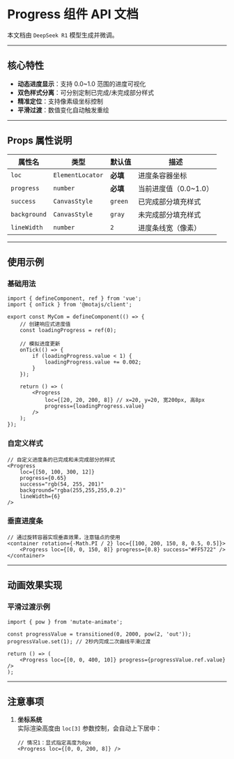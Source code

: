 # Progress 组件 API 文档

本文档由 `DeepSeek R1` 模型生成并微调。

---

## 核心特性

-   **动态进度显示**：支持 0.0~1.0 范围的进度可视化
-   **双色样式分离**：可分别定制已完成/未完成部分样式
-   **精准定位**：支持像素级坐标控制
-   **平滑过渡**：数值变化自动触发重绘

---

## Props 属性说明

| 属性名       | 类型             | 默认值   | 描述                  |
| ------------ | ---------------- | -------- | --------------------- |
| `loc`        | `ElementLocator` | **必填** | 进度条容器坐标        |
| `progress`   | `number`         | **必填** | 当前进度值（0.0~1.0） |
| `success`    | `CanvasStyle`    | `green`  | 已完成部分填充样式    |
| `background` | `CanvasStyle`    | `gray`   | 未完成部分填充样式    |
| `lineWidth`  | `number`         | `2`      | 进度条线宽（像素）    |

---

## 使用示例

### 基础用法

```tsx
import { defineComponent, ref } from 'vue';
import { onTick } from '@motajs/client';

export const MyCom = defineComponent(() => {
    // 创建响应式进度值
    const loadingProgress = ref(0);

    // 模拟进度更新
    onTick(() => {
        if (loadingProgress.value < 1) {
            loadingProgress.value += 0.002;
        }
    });

    return () => (
        <Progress
            loc={[20, 20, 200, 8]} // x=20, y=20, 宽200px, 高8px
            progress={loadingProgress.value}
        />
    );
});
```

### 自定义样式

```tsx
// 自定义进度条的已完成和未完成部分的样式
<Progress
    loc={[50, 100, 300, 12]}
    progress={0.65}
    success="rgb(54, 255, 201)"
    background="rgba(255,255,255,0.2)"
    lineWidth={6}
/>
```

### 垂直进度条

```tsx
// 通过旋转容器实现垂直效果，注意锚点的使用
<container rotation={-Math.PI / 2} loc={[100, 200, 150, 8, 0.5, 0.5]}>
    <Progress loc={[0, 0, 150, 8]} progress={0.8} success="#FF5722" />
</container>
```

---

## 动画效果实现

### 平滑过渡示例

```tsx
import { pow } from 'mutate-animate';

const progressValue = transitioned(0, 2000, pow(2, 'out'));
progressValue.set(1); // 2秒内完成二次曲线平滑过渡

return () => (
    <Progress loc={[0, 0, 400, 10]} progress={progressValue.ref.value} />
);
```

---

## 注意事项

1. **坐标系统**  
   实际渲染高度由 `loc[3]` 参数控制，会自动上下居中：

    ```tsx
    // 情况1：显式指定高度为8px
    <Progress loc={[0, 0, 200, 8]} />
    ```
